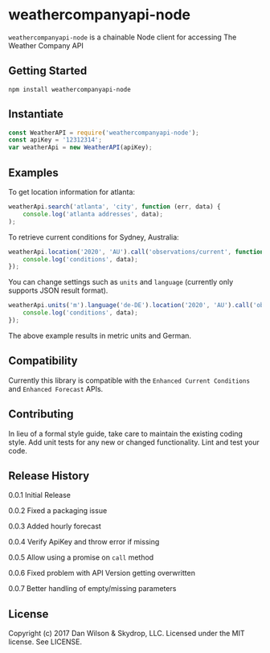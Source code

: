 # weathercompanyapi-node
`weathercompanyapi-node` is a chainable Node client for accessing The Weather Company API

## Getting Started
```shell
npm install weathercompanyapi-node
```
## Instantiate
```js
const WeatherAPI = require('weathercompanyapi-node');
const apiKey = '12312314';
var weatherApi = new WeatherAPI(apiKey);
```

## Examples
To get location information for atlanta:
```js
weatherApi.search('atlanta', 'city', function (err, data) {
    console.log('atlanta addresses', data);
);
```

To retrieve current conditions for Sydney, Australia:
```js
weatherApi.location('2020', 'AU').call('observations/current', function (err, data) {
    console.log('conditions', data);
});
```

You can change settings such as `units` and `language` (currently only supports JSON result format).
```js
weatherApi.units('m').language('de-DE').location('2020', 'AU').call('observations/current', function (err, data) {
    console.log('conditions', data);
});
```
The above example results in metric units and German.

## Compatibility
Currently this library is compatible with the `Enhanced Current Conditions` and `Enhanced Forecast` APIs.

## Contributing
In lieu of a formal style guide, take care to maintain the existing coding style. Add unit tests for any new or changed functionality. Lint and test your code.

## Release History
0.0.1 Initial Release

0.0.2 Fixed a packaging issue

0.0.3 Added hourly forecast

0.0.4 Verify ApiKey and throw error if missing

0.0.5 Allow using a promise on `call` method

0.0.6 Fixed problem with API Version getting overwritten 

0.0.7 Better handling of empty/missing parameters 

## License
Copyright (c) 2017 Dan Wilson &amp; Skydrop, LLC. Licensed under the MIT license. See LICENSE.